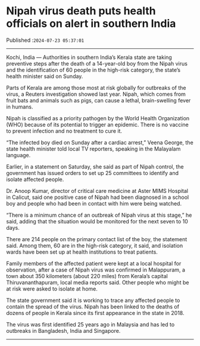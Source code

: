 # Nipah virus death puts health officials on alert in southern India

Published :`2024-07-23 05:37:01`

---

Kochi, India — Authorities in southern India’s Kerala state are taking preventive steps after the death of a 14-year-old boy from the Nipah virus and the identification of 60 people in the high-risk category, the state’s health minister said on Sunday.

Parts of Kerala are among those most at risk globally for outbreaks of the virus, a Reuters investigation showed last year. Nipah, which comes from fruit bats and animals such as pigs, can cause a lethal, brain-swelling fever in humans.

Nipah is classified as a priority pathogen by the World Health Organization (WHO) because of its potential to trigger an epidemic. There is no vaccine to prevent infection and no treatment to cure it.

“The infected boy died on Sunday after a cardiac arrest,” Veena George, the state health minister told local TV reporters, speaking in the Malayalam language.

Earlier, in a statement on Saturday, she said as part of Nipah control, the government has issued orders to set up 25 committees to identify and isolate affected people.

Dr. Anoop Kumar, director of critical care medicine at Aster MIMS Hospital in Calicut, said one positive case of Nipah had been diagnosed in a school boy and people who had been in contact with him were being watched.

“There is a minimum chance of an outbreak of Nipah virus at this stage,” he said, adding that the situation would be monitored for the next seven to 10 days.

There are 214 people on the primary contact list of the boy, the statement said. Among them, 60 are in the high-risk category, it said, and isolation wards have been set up at health institutions to treat patients.

Family members of the affected patient were kept at a local hospital for observation, after a case of Nipah virus was confirmed in Malappuram, a town about 350 kilometers (about 220 miles) from Kerala’s capital Thiruvananthapuram, local media reports said. Other people who might be at risk were asked to isolate at home.

The state government said it is working to trace any affected people to contain the spread of the virus. Nipah has been linked to the deaths of dozens of people in Kerala since its first appearance in the state in 2018.

The virus was first identified 25 years ago in Malaysia and has led to outbreaks in Bangladesh, India and Singapore.

---

